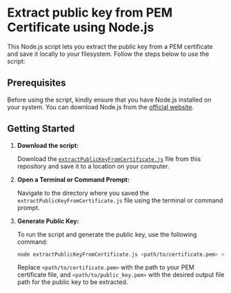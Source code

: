 # Extract public key from PEM Certificate using Node.js

This Node.js script lets you extract the public key from a PEM certificate and save it locally to your filesystem. Follow the steps below to use the script:

## Prerequisites

Before using the script, kindly ensure that you have Node.js installed on your system. You can download Node.js from the [official website](https://nodejs.org).

## Getting Started

1. **Download the script:**

   Download the [`extractPublicKeyFromCertificate.js`](https://github.com/LiskHQ/app-registry/blob/main/utility/extractPublicKeyFromCertificate.js) file from this repository and save it to a location on your computer.

2. **Open a Terminal or Command Prompt:**

   Navigate to the directory where you saved the `extractPublicKeyFromCertificate.js` file using the terminal or command prompt.

4. **Generate Public Key:**

   To run the script and generate the public key, use the following command:

   ```bash
   node extractPublicKeyFromCertificate.js <path/to/certificate.pem> <path/to/public_key.pem>
   ```

   Replace `<path/to/certificate.pem>` with the path to your PEM certificate file, and `<path/to/public_key.pem>` with the desired output file path for the public key to be extracted.
